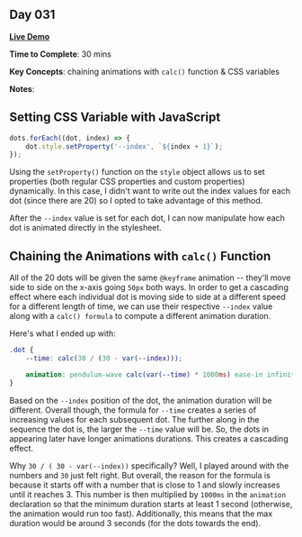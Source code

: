 ## Day 031

**<a href="https://css100.aniqa.dev#day-031">Live Demo</a>**

**Time to Complete**: 30 mins

**Key Concepts**: chaining animations with `calc()` function & CSS variables

**Notes**:

## Setting CSS Variable with JavaScript

```javascript
dots.forEach((dot, index) => {
	dot.style.setProperty('--index', `${index + 1}`);
});
```

Using the `setProperty()` function on the `style` object allows us to set properties (both regular CSS properties and custom properties) dynamically. In this case, I didn't want to write out the index values for each dot (since there are 20) so I opted to take advantage of this method.

After the `--index` value is set for each dot, I can now manipulate how each dot is animated directly in the stylesheet.

## Chaining the Animations with `calc()` Function

All of the 20 dots will be given the same `@keyframe` animation -- they'll move side to side on the x-axis going `50px` both ways. In order to get a cascading effect where each individual dot is moving side to side at a different speed for a different length of time, we can use their respective `--index` value along with a `calc() formula` to compute a different animation duration.

Here's what I ended up with:

```css
.dot {
	--time: calc(30 / (30 - var(--index)));

	animation: pendulum-wave calc(var(--time) * 1000ms) ease-in infinite;
}
```

Based on the `--index` position of the dot, the animation duration will be different. Overall though, the formula for `--time` creates a series of increasing values for each subsequent dot. The further along in the sequence the dot is, the larger the `--time` value will be. So, the dots in appearing later have longer animations durations. This creates a cascading effect.

Why `30 / ( 30 - var(--index))` specifically? Well, I played around with the numbers and `30` just felt right. But overall, the reason for the formula is because it starts off with a number that is close to 1 and slowly increases until it reaches 3. This number is then multiplied by `1000ms` in the `animation` declaration so that the minimum duration starts at least 1 second (otherwise, the animation would run too fast). Additionally, this means that the max duration would be around 3 seconds (for the dots towards the end).
